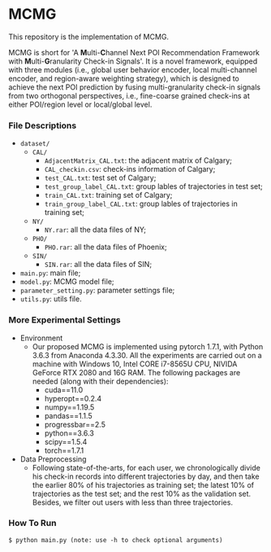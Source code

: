# MCMG

This repository is the implementation of MCMG.

MCMG is short for 'A **M**ulti-**C**hannel Next POI Recommendation Framework with **M**ulti-**G**ranularity Check-in Signals'. It is a novel framework, equipped with three modules (i.e., global user behavior encoder, local multi-channel encoder, and region-aware weighting strategy), which is designed to achieve the next POI prediction by fusing multi-granularity check-in signals from two orthogonal perspectives, i.e., fine-coarse grained check-ins at either POI/region level or local/global level.


### File Descriptions

- `dataset/`
  - `CAL/`
    - `AdjacentMatrix_CAL.txt`: the adjacent matrix of Calgary;
    - `CAL_checkin.csv`: check-ins information of Calgary;
    - `test_CAL.txt`: test set of Calgary;
    - `test_group_label_CAL.txt`: group lables of trajectories in test set;
    - `train_CAL.txt`: training set of Calgary;
    - `train_group_label_CAL.txt`: group lables of trajectories in training set;
  - `NY/`
    - `NY.rar`: all the data files of NY;
  - `PHO/`
    - `PHO.rar`: all the data files of Phoenix;
  - `SIN/`
    - `SIN.rar`: all the data files of SIN;
- `main.py`: main file;
- `model.py`: MCMG model file;
- `parameter_setting.py`: parameter settings file;
- `utils.py`: utils file.


### More Experimental Settings
- Environment
  - Our proposed MCMG is implemented using pytorch 1.7.1, with Python 3.6.3 from Anaconda 4.3.30. All the experiments are carried out on a machine with Windows 10, Intel CORE i7-8565U CPU, NIVIDA GeForce RTX 2080 and 16G RAM. The following packages are needed (along with their dependencies):
    - cuda==11.0
    - hyperopt==0.2.4
    - numpy==1.19.5
    - pandas==1.1.5
    - progressbar==2.5
    - python==3.6.3
    - scipy==1.5.4
    - torch==1.7.1
- Data Preprocessing
  - Following state-of-the-arts, for each user, we chronologically divide his check-in records into different trajectories by day, and then take the earlier 80% of his trajectories as training set; the latest 10% of trajectories as the test set; and the rest 10% as the validation set. Besides, we filter out users with less than three trajectories.


### How To Run
```
$ python main.py (note: use -h to check optional arguments)
```
